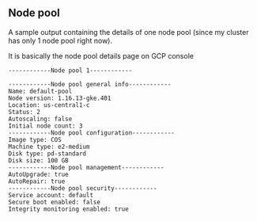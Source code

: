## Node pool
A sample output containing the details of one node pool (since my cluster has only 1 node pool right now).

It is basically the node pool details page on GCP console

```
------------Node pool 1------------

------------Node pool general info------------
Name: default-pool
Node version: 1.16.13-gke.401
Location: us-central1-c
Status: 2
Autoscaling: false
Initial node count: 3
------------Node pool configuration------------
Image type: COS
Machine type: e2-medium
Disk type: pd-standard
Disk size: 100 GB
------------Node pool management------------
AutoUpgrade: true
AutoRepair: true
------------Node pool security------------
Service account: default
Secure boot enabled: false
Integrity monitoring enabled: true

```
